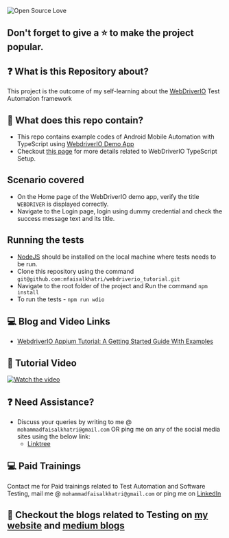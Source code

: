 ![Open Source Love](https://badges.frapsoft.com/os/v1/open-source.svg?v=103)

## Don't forget to give a :star: to make the project popular.

## :question: What is this Repository about?

This project is the outcome of my self-learning about the [WebDriverIO](https://webdriver.io/) Test Automation framework

## :briefcase: What does this repo contain?
- This repo contains example codes of Android Mobile Automation with TypeScript using [WebdriverIO Demo App](https://github.com/webdriverio/native-demo-app/releases) 
- Checkout [this page](https://webdriver.io/docs/typescript/) for more details related to WebDriverIO TypeScript Setup.

## Scenario covered
- On the Home page of the WebDriverIO demo app, verify the title `WEBDRIVER` is displayed correctly.
- Navigate to the Login page, login using dummy credential and check the success message text and its title.

## Running the tests 
- [NodeJS](https://nodejs.org/en/download/) should be installed on the local machine where tests needs to be run.
- Clone this repository using the command `git@github.com:mfaisalkhatri/webdriverio_tutorial.git`
- Navigate to the root folder of the project and Run the command `npm install`
- To run the tests - `npm run wdio` 

## :computer: Blog and Video Links

- [WebdriverIO Appium Tutorial: A Getting Started Guide With Examples](https://medium.com/@iamfaisalkhatri/webdriverio-appium-tutorial-a-getting-started-guide-with-examples-b99dc713cb34)


## :movie_camera: Tutorial Video 

[![Watch the video](https://img.youtube.com/vi/zWm0F3-ayQw/hqdefault.jpg)](https://youtu.be/zWm0F3-ayQw)


## :question: Need Assistance?

- Discuss your queries by writing to me @ `mohammadfaisalkhatri@gmail.com`
  OR ping me on any of the social media sites using the below link:
   - [Linktree](https://linktr.ee/faisalkhatri)

## :computer: Paid Trainings

Contact me for Paid trainings related to Test Automation and Software Testing, 
mail me @ `mohammadfaisalkhatri@gmail.com` or ping me on [LinkedIn](https://www.linkedin.com/in/faisalkhatri/)

## :thought_balloon: Checkout the blogs related to Testing on [my website](https://mfaisalkhatri.github.io) and [medium blogs](https://medium.com/@iamfaisalkhatri)
